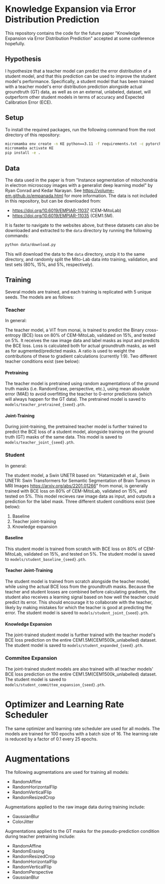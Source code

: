 # Knowledge Expansion via Error Distribution Prediction

This repository contains the code for the future paper "Knowledge Expansion via Error Distribution Prediction" accepted at some conference hopefully.

## Hypothesis

I hypothesize that a teacher model can predict the error distribution of a student model, and that this prediction can be used to improve the student model's performance. Specifically, a student model that has been trained with a teacher model's error distribution prediction alongside actual groundtruth (GT) data, as well as on an external, unlabeled, dataset, will outperform other student models in terms of accuracy and Expected Calibration Error (ECE).

## Setup

To install the required packages, run the following command from the root directory of this repository:

```bash
micromamba env create -n KE python==3.11 -f requirements.txt -c pytorch -c nvidia -y
micromamba activate KE
pip install -e .
```

## Data

The data used in the paper is from "Instance segmentation of mitochondria in electron microscopy images with a generalist deep learning model" by Ryan Conrad and Kedar Narayan. See https://volume-em.github.io/empanada.html for more information. The data is not included in this repository, but can be downloaded from:
- https://doi.org/10.6019/EMPIAR-11037 (CEM-MitoLab)
- https://doi.org/10.6019/EMPIAR-11035 (CEM1.5M).
<!-- - https://doi.org/10.6019/EMPIAR-10982 (Seven benchmark datasets of instance segmentation of mitochondria) -->

It is faster to navigate to the websites above, but these datasets can also be downloaded and extracted to the `data` directory by running the following commands:

```bash
python data/download.py
```

This will download the data to the `data` directory, unzip it to the same directory, and randomly split the Mito-Lab data into training, validation, and test sets (80%, 15%, and 5%, respectively).

## Training
Several models are trained, and each training is replicated with 5 unique seeds. The models are as follows:

### Teacher
In general:

The teacher model, a ViT from monai, is trained to predict the Binary cross-entropy (BCE) loss on 80% of CEM-MitoLab, validated on 15%, and tested on 5%. It receives the raw image data and label masks as input and predicts the BCE loss. Loss is calculated both for actual groundtruth masks, as well as for augmented/predicted masks. A ratio is used to weight the contributions of these to gradient calculations (currently 1:9). Two different teacher conditions exist (see below):

#### Pretraining
The teacher model is pretrained using random augmentations of the ground truth masks (i.e. RandomErase, perspective, etc.), using mean absolute error (MAE) to avoid overfitting the teacher to 0-error predictions (which will always happen for the GT data). The pretrained model is saved to `models/teacher_pretrained_{seed}.pth`.

#### Joint-Training
During joint-training, the pretrained teacher model is further trained to predict the BCE loss of a student model, alongside training on the ground truth (GT) masks of the same data. This model is saved to `models/teacher_joint_{seed}.pth`.

### Student
In general:

The student model, a Swin UNETR based on: “Hatamizadeh et al., Swin UNETR: Swin Transformers for Semantic Segmentation of Brain Tumors in MRI Images <https://arxiv.org/abs/2201.01266>” from monai, is generally trained with BCE loss on 80% of CEM-MitoLab, validated on 15%, and tested on 5%. This model recieves raw image data as input, and outputs a prediction for the label mask. Three different student conditions exist (see below):
1) Baseline
2) Teacher joint-training
3) Knowledge expansion

#### Baseline
This student model is trained from scratch with BCE loss on 80% of CEM-MitoLab, validated on 15%, and tested on 5%. The student model is saved to `models/student_baseline_{seed}.pth`.

#### Teacher Joint-Training
The student model is trained from scratch alongside the teacher model, while using the actual BCE loss from the groundtruth masks. Because the teacher and student losses are combined before calculating gradients, the student also receives a learning signal based on how well the teacher could predict its error. This should encourage it to collaborate with the teacher, likely by making mistakes for which the teacher is good at predicting the error. The student model is saved to `models/student_joint_{seed}.pth`.

#### Knowledge Expansion
The joint-trained student model is further trained with the teacher model's BCE loss prediction on the entire CEM1.5M(CEM1500k_unlabelled) dataset. The student model is saved to `models/student_expanded_{seed}.pth`.

### Commitee Expansion
The joint-trained student models are also trained with all teacher models' BCE loss prediction on the entire CEM1.5M(CEM1500k_unlabelled) dataset. The student model is saved to `models/student_committee_expansion_{seed}.pth`.

# Optimizer and Learning Rate Scheduler
The same optimizer and learning rate scheduler are used for all models. The models are trained for 100 epochs with a batch size of 16. The learning rate is reduced by a factor of 0.1 every 25 epochs.

# Augmentations
The following augmentations are used for training all models:
- RandomAffine
- RandomHorizontalFlip
- RandomVerticalFlip
- RandomResizedCrop

Augmentations applied to the raw image data during training include:
- GaussianBlur
- ColorJitter

Augmentations applied to the GT masks for the pseudo-prediction condition during teacher pretraining include:
- RandomAffine
- RandomErasing
- RandomResizedCrop
- RandomHorizontalFlip
- RandomVerticalFlip
- RandomPerspective
- GaussianBlur